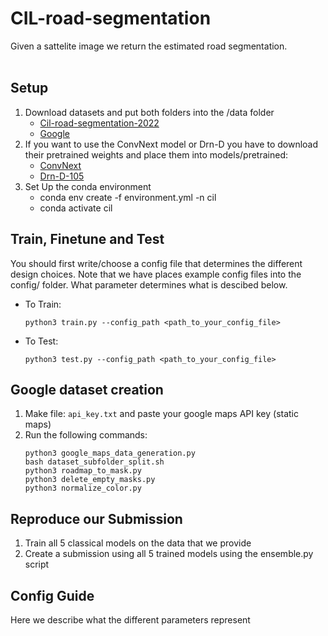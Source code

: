 # CIL-road-segmentation
Given a sattelite image we return the estimated road segmentation.<br><br>

## Setup
1. Download datasets and put both folders into the /data folder
    - [Cil-road-segmentation-2022](https://drive.google.com/file/d/1QGM-OkmZZX5SNyVctfb49yjWqATp8bR_/view?usp=sharing)
    - [Google](https://drive.google.com/file/d/1PqwfdOSPaAug51c93ndg5-A3Yfx7fico/view?usp=sharing)
2. If you want to use the ConvNext model or Drn-D you have to download their pretrained weights and place them into models/pretrained:
    - [ConvNext](https://dl.fbaipublicfiles.com/convnext/convnext_xlarge_22k_1k_384_ema.pth)
    - [Drn-D-105](https://drive.google.com/drive/folders/1fIsCB877l37cFAJomoQzNrEYPqwMwZ4Q)
3. Set Up the conda environment
    - conda env create -f environment.yml -n cil
    - conda activate cil

## Train, Finetune and Test
You should first write/choose a config file that determines the different design choices. Note that we have places example config files into the config/ folder. What parameter determines what is descibed below.<br>
- To Train:
    ```
    python3 train.py --config_path <path_to_your_config_file>
    ```
- To Test:
    ```
    python3 test.py --config_path <path_to_your_config_file>
    ```

## Google dataset creation
1. Make file: `api_key.txt` and paste your google maps API key (static maps)
2. Run the following commands: 
    ```
    python3 google_maps_data_generation.py
    bash dataset_subfolder_split.sh
    python3 roadmap_to_mask.py
    python3 delete_empty_masks.py
    python3 normalize_color.py
    ```

## Reproduce our Submission
1. Train all 5 classical models on the data that we provide
2. Create a submission using all 5 trained models using the ensemble.py script


## Config Guide
Here we describe what the different parameters represent